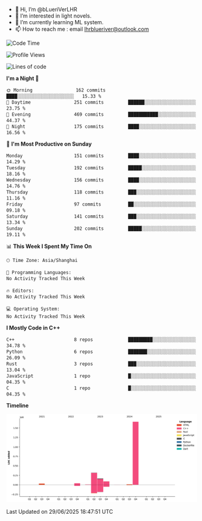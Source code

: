 - 👋 Hi, I’m @bLueriVerLHR
- 👀 I’m interested in light novels.
- 🌱 I’m currently learning ML system.
- 📫 How to reach me : email lhrblueriver@outlook.com

<!--START_SECTION:waka-->
![Code Time](http://img.shields.io/badge/Code%20Time-345%20hrs%2018%20mins-blue)

![Profile Views](http://img.shields.io/badge/Profile%20Views-0-blue)

![Lines of code](https://img.shields.io/badge/From%20Hello%20World%20I%27ve%20Written-2.3%20million%20lines%20of%20code-blue)

**I'm a Night 🦉** 

```text
🌞 Morning                162 commits         ████░░░░░░░░░░░░░░░░░░░░░   15.33 % 
🌆 Daytime                251 commits         ██████░░░░░░░░░░░░░░░░░░░   23.75 % 
🌃 Evening                469 commits         ███████████░░░░░░░░░░░░░░   44.37 % 
🌙 Night                  175 commits         ████░░░░░░░░░░░░░░░░░░░░░   16.56 % 
```
📅 **I'm Most Productive on Sunday** 

```text
Monday                   151 commits         ████░░░░░░░░░░░░░░░░░░░░░   14.29 % 
Tuesday                  192 commits         █████░░░░░░░░░░░░░░░░░░░░   18.16 % 
Wednesday                156 commits         ████░░░░░░░░░░░░░░░░░░░░░   14.76 % 
Thursday                 118 commits         ███░░░░░░░░░░░░░░░░░░░░░░   11.16 % 
Friday                   97 commits          ██░░░░░░░░░░░░░░░░░░░░░░░   09.18 % 
Saturday                 141 commits         ███░░░░░░░░░░░░░░░░░░░░░░   13.34 % 
Sunday                   202 commits         █████░░░░░░░░░░░░░░░░░░░░   19.11 % 
```


📊 **This Week I Spent My Time On** 

```text
🕑︎ Time Zone: Asia/Shanghai

💬 Programming Languages: 
No Activity Tracked This Week

🔥 Editors: 
No Activity Tracked This Week

💻 Operating System: 
No Activity Tracked This Week
```

**I Mostly Code in C++** 

```text
C++                      8 repos             █████████░░░░░░░░░░░░░░░░   34.78 % 
Python                   6 repos             ███████░░░░░░░░░░░░░░░░░░   26.09 % 
Rust                     3 repos             ███░░░░░░░░░░░░░░░░░░░░░░   13.04 % 
JavaScript               1 repo              █░░░░░░░░░░░░░░░░░░░░░░░░   04.35 % 
C                        1 repo              █░░░░░░░░░░░░░░░░░░░░░░░░   04.35 % 
```



**Timeline**

![Lines of Code chart](https://raw.githubusercontent.com/bLueriVerLHR/bLueriVerLHR/main/assets/bar_graph.png)


 Last Updated on 29/06/2025 18:47:51 UTC
<!--END_SECTION:waka-->
